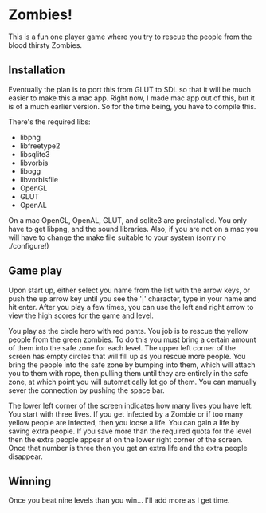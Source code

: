 Zombies!
========

This is a fun one player game where you try to rescue the people from the blood
thirsty Zombies.

Installation 
-----------

Eventually the plan is to port this from GLUT to SDL so that it will be much
easier to make this a mac app.  Right now, I made mac app out of this, but it is
of a much earlier version.  So for the time being, you have to compile this.

There's the required libs:
 
 * libpng
 * libfreetype2
 * libsqlite3
 * libvorbis
 * libogg
 * libvorbisfile
 * OpenGL
 * GLUT
 * OpenAL

On a mac OpenGL, OpenAL, GLUT, and sqlite3 are preinstalled.  You only have to
get libpng, and the sound libraries.  Also, if you are not on a mac you will
have to change the make file suitable to your system (sorry no ./configure!)

Game play
--------

Upon start up, either select you name from the list with the arrow keys, or push
the up arrow key until you see the '|' character, type in your name and hit
enter.  After you play a few times, you can use the left and right arrow to view
the high scores for the game and level.
 
You play as the circle hero with red pants.  You job is to rescue the yellow
people from the green zombies.  To do this you must bring a certain amount of
them into the safe zone for each level.  The upper left corner of the screen has
empty circles that will fill up as you rescue more people.  You bring the people
into the safe zone by bumping into them, which will attach you to them with
rope, then pulling them until they are entirely in the safe zone, at which point
you will automatically let go of them.  You can manually sever the connection by
pushing the space bar.

The lower left corner of the screen indicates how many lives you have left.  You
start with three lives.  If you get infected by a Zombie or if too many yellow
people are infected, then you loose a life.  You can gain a life by saving extra
people.  If you save more than the required quota for the level then the extra
people appear at on the lower right corner of the screen.  Once that number is
three then you get an extra life and the extra people disappear.

Winning
-------

Once you beat nine levels than you win... I'll add more as I get time.

